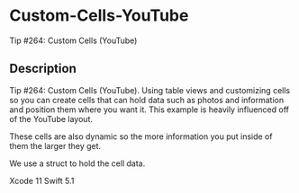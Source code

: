 # Custom-Cells-YouTube
Tip #264: Custom Cells (YouTube)

## Description
Tip #264: Custom Cells (YouTube). Using table views and customizing cells so you can create cells that can hold data such as photos and information and position them where you want it. This example is heavily influenced off of the YouTube layout.

These cells are also dynamic so the more information you put inside of them the larger they get.

We use a struct to hold the cell data.

Xcode 11
Swift 5.1
